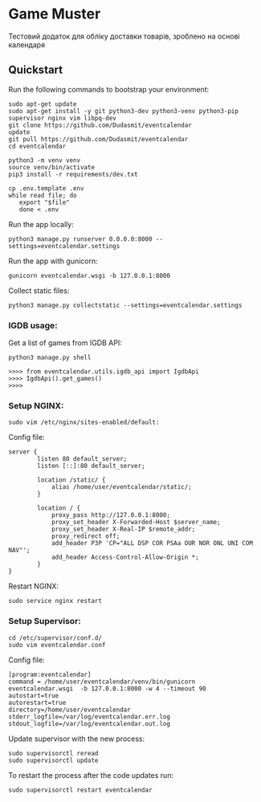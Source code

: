 # Game Muster

Тестовий додаток для обліку доставки товарів, зроблено на основі календаря


## Quickstart

Run the following commands to bootstrap your environment:
    
    sudo apt-get update
    sudo apt-get install -y git python3-dev python3-venv python3-pip supervisor nginx vim libpq-dev
    git clone https://github.com/Dudasmit/eventcalendar
    update
    git pull https://github.com/Dudasmit/eventcalendar
    cd eventcalendar
      
    python3 -m venv venv   
    source venv/bin/activate
    pip3 install -r requirements/dev.txt 

    cp .env.template .env
    while read file; do
       export "$file"
       done < .env

Run the app locally:

    python3 manage.py runserver 0.0.0.0:8000 --settings=eventcalendar.settings

Run the app with gunicorn:

    gunicorn eventcalendar.wsgi -b 127.0.0.1:8000
    
Collect static files:

    python3 manage.py collectstatic --settings=eventcalendar.settings
    

### IGDB usage:

Get a list of games from IGDB API:
    
    python3 manage.py shell

    >>>> from eventcalendar.utils.igdb_api import IgdbApi
    >>>> IgdbApi().get_games()
    >>>> 


### Setup NGINX:

    sudo vim /etc/nginx/sites-enabled/default:
    
Config file:

    server {
            listen 80 default_server;
            listen [::]:80 default_server;

            location /static/ {
                alias /home/user/eventcalendar/static/; 
            }

            location / {
                proxy_pass http://127.0.0.1:8000;
                proxy_set_header X-Forwarded-Host $server_name;
                proxy_set_header X-Real-IP $remote_addr;
                proxy_redirect off;
                add_header P3P 'CP="ALL DSP COR PSAa OUR NOR ONL UNI COM NAV"';
                add_header Access-Control-Allow-Origin *;
            }
    }
    
Restart NGINX:
    
    sudo service nginx restart
    
    
### Setup Supervisor:

    cd /etc/supervisor/conf.d/
    sudo vim eventcalendar.conf
    
Config file:
    
    [program:eventcalendar]
    command = /home/user/eventcalendar/venv/bin/gunicorn eventcalendar.wsgi  -b 127.0.0.1:8000 -w 4 --timeout 90
    autostart=true
    autorestart=true
    directory=/home/user/eventcalendar 
    stderr_logfile=/var/log/eventcalendar.err.log
    stdout_logfile=/var/log/eventcalendar.out.log
    
Update supervisor with the new process:
    
    sudo supervisorctl reread
    sudo supervisorctl update
    
To restart the process after the code updates run:

    sudo supervisorctl restart eventcalendar

    
   

